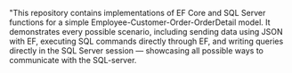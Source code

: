 
"This repository contains implementations of EF Core and SQL Server functions for a simple Employee-Customer-Order-OrderDetail model. It demonstrates every possible scenario, including sending data using JSON with EF, executing SQL commands directly through EF, and writing queries directly in the SQL Server session — showcasing all possible ways to communicate with the SQL-server.
